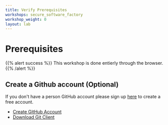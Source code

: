 ```yaml
---
title: Verify Prerequisites
workshops: secure_software_factory
workshop_weight: 0
layout: lab
---
```



# Prerequisites


{{% alert success %}}
This workshop is done entierly through the browser.
{{% /alert %}}

## Create a Github account (Optional)
If you don't have a person GitHub account please sign up [here][1] to create a free account.

- [Create GitHub Account][1]
- [Download Git Client][2]

[1]: https://github.com/join?source=header-home
[2]: https://git-scm.com/downloads
